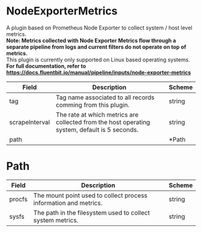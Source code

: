# NodeExporterMetrics

A plugin based on Prometheus Node Exporter to collect system / host level metrics. <br /> **Note: Metrics collected with Node Exporter Metrics flow through a separate pipeline from logs and current filters do not operate on top of metrics.** <br /> This plugin is currently only supported on Linux based operating systems. <br /> **For full documentation, refer to https://docs.fluentbit.io/manual/pipeline/inputs/node-exporter-metrics**


| Field | Description | Scheme |
| ----- | ----------- | ------ |
| tag | Tag name associated to all records comming from this plugin. | string |
| scrapeInterval | The rate at which metrics are collected from the host operating system, default is 5 seconds. | string |
| path |  | *Path |
# Path




| Field | Description | Scheme |
| ----- | ----------- | ------ |
| procfs | The mount point used to collect process information and metrics. | string |
| sysfs | The path in the filesystem used to collect system metrics. | string |
